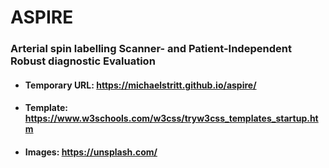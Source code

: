 # ASPIRE

### Arterial spin labelling Scanner- and Patient-Independent Robust diagnostic Evaluation

* #### Temporary URL: https://michaelstritt.github.io/aspire/
* #### Template: https://www.w3schools.com/w3css/tryw3css_templates_startup.htm
* #### Images: https://unsplash.com/
